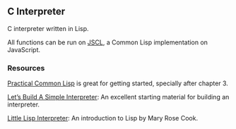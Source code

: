 ## C Interpreter

C interpreter written in Lisp.

All functions can be run on [JSCL](https://jscl-project.github.io/), a Common Lisp implementation on JavaScript.

### Resources

[Practical Common Lisp](http://www.gigamonkeys.com/book/) is great for getting started, specially after chapter 3.

[Let’s Build A Simple Interpreter](https://ruslanspivak.com/lsbasi-part1/): An excellent starting material for building an interpreter.

[Little Lisp Interpreter](https://maryrosecook.com/blog/post/little-lisp-interpreter): An introduction to Lisp by Mary Rose Cook.
